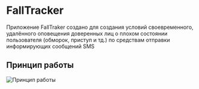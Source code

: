 # FallTracker

Приложение FallTraker создано для создания условий
своевременного, удалённого оповещения доверенных лиц о
плохом состоянии пользователя (обморок, приступ и тд.) по
средствам отправки информирующих сообщений SMS

## Принцип работы

![Принцип работы]([https://github.com/Prostochell-544/Materials/blob/main/alg.jpg])


